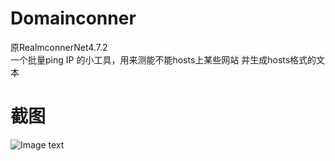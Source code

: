# Domainconner
原RealmconnerNet4.7.2  
一个批量ping IP 的小工具，用来测能不能hosts上某些网站 并生成hosts格式的文本  

# 截图
![Image text](https://github.com/LunaroakF/Domainconner/blob/master/pic2.png)  
